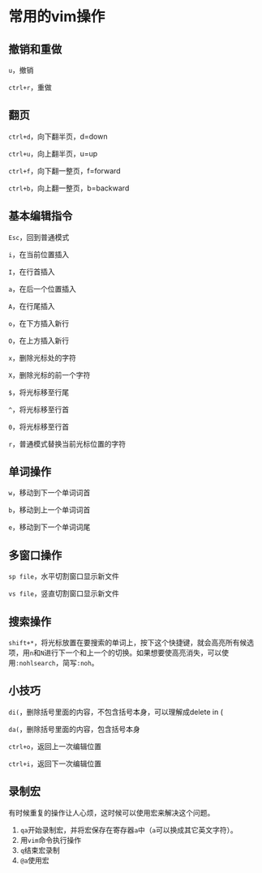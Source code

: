 # 常用的vim操作

## 撤销和重做

`u`，撤销

`ctrl+r`，重做

## 翻页

`ctrl+d`，向下翻半页，d=down

`ctrl+u`，向上翻半页，u=up

`ctrl+f`，向下翻一整页，f=forward

`ctrl+b`，向上翻一整页，b=backward

## 基本编辑指令

`Esc`，回到普通模式

`i`，在当前位置插入

`I`，在行首插入

`a`，在后一个位置插入

`A`，在行尾插入

`o`，在下方插入新行

`O`，在上方插入新行

`x`，删除光标处的字符

`X`，删除光标的前一个字符

`$`，将光标移至行尾

`^`，将光标移至行首

`0`，将光标移至行首

`r`，普通模式替换当前光标位置的字符

## 单词操作

`w`，移动到下一个单词词首

`b`，移动到上一个单词词首

`e`，移动到下一个单词词尾

## 多窗口操作

`sp file`，水平切割窗口显示新文件

`vs file`，竖直切割窗口显示新文件

## 搜索操作

`shift+*`，将光标放置在要搜索的单词上，按下这个快捷键，就会高亮所有候选项，用`n`和`N`进行下一个和上一个的切换。如果想要使高亮消失，可以使用`:nohlsearch`，简写`:noh`。

## 小技巧

`di(`，删除括号里面的内容，不包含括号本身，可以理解成delete in (

`da(`，删除括号里面的内容，包含括号本身

`ctrl+o`，返回上一次编辑位置

`ctrl+i`，返回下一次编辑位置

## 录制宏

有时候重复的操作让人心烦，这时候可以使用宏来解决这个问题。

1. `qa`开始录制宏，并将宏保存在寄存器`a`中（`a`可以换成其它英文字符）。
2. 用`vim`命令执行操作
3. `q`结束宏录制
4. `@a`使用宏

